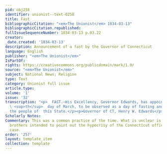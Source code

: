 ```yaml
---
pid: obj258
identifier: unionist--text-0258
title: Fast
bibliographicCitation: "<em>The Unionist</em> 1834-03-13"
bibliographicCitation.republished: 
fullIssueSequenceNumber: 1834-03-13 p.03.22
creator: 
_date.created: '1834-03-13'
description: Announcement of a fast by the Governor of Connecticut
language: English
publisher: "<em>The Unionist</em>"
IsPartOf: 
rights: https://creativecommons.org/publicdomain/mark/1.0/
source: "<em>The Unionist</em>"
subject: National News; Religion
type: Text
category: Unionist full issue
article.type: 
volume: '1'
issue: '32'
transcription: "<p>  FAST.—His Excellency, Governor Edwards, has appointed the 28
  \ <sup>th</sup>  day of March, to be observed as a day of fasting and prayer, by
  the people of  this State.</p><p>Governor of CT, Henry W. Edwards</p>"
Scholarly Notes: 
Commentary: This was a common practice of the time. What is unclear is if the Burleigh
  brothers intended to point out the hypocrisy of the Connecticut officials in this
  case.
order: '257'
layout: template_item
collection: template
---
```

